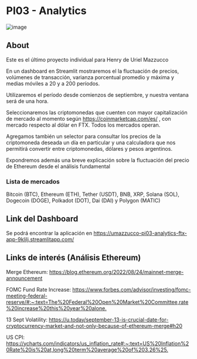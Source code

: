 # PI03 - Analytics

![image](https://help.ftx.com/hc/article_attachments/4409994973844/mceclip0.png)

## About

Este es el último proyecto individual para Henry de Uriel Mazzucco

En un dashboard en Streamlit mostraremos el la fluctuación de precios, volúmenes de transacción, varianza porcentual promedio y máxima y medias móviles a 20 y a 200 períodos.

Utilizaremos el período desde comienzos de septiembre, y nuestra ventana será de una hora.

Seleccionaremos las criptomonedas que cuenten con mayor capitalización de mercado al momento según <https://coinmarketcap.com/es/> , con mercado respecto al dólar en FTX. Todos los mercados operan.

Agregamos también un selector para consultar los precios de la criptomoneda deseada un día en particular y una calculadora que nos permitirá convertir entre criptomonedas, dólares y pesos argentinos.

Expondremos además una breve explicación sobre la fluctuación del precio de Ethereum desde el análisis fundamental

### Lista de mercados

Bitcoin (BTC), Ethereum (ETH), Tether (USDT), BNB, XRP, Solana (SOL), Dogecoin (DOGE), Polkadot (DOT), Dai (DAI) y Polygon (MATIC)

## Link del Dashboard

Se podrá encontrar la aplicación en <https://umazzucco-pi03-analytics-ftx-app-9klilj.streamlitapp.com/>

## Links de interés (Análisis Ethereum)

Merge Ethereum: <https://blog.ethereum.org/2022/08/24/mainnet-merge-announcement>

FOMC Fund Rate Increase: <https://www.forbes.com/advisor/investing/fomc-meeting-federal-reserve/#:~:text=The%20Federal%20Open%20Market%20Committee,rate%20increase%20this%20year%20alone.>

13 Sept Volatility: <https://u.today/september-13-is-crucial-date-for-cryptocurrency-market-and-not-only-because-of-ethereum-merge#h20>

US CPI: <https://ycharts.com/indicators/us_inflation_rate#:~:text=US%20Inflation%20Rate%20is%20at,long%20term%20average%20of%203.26%25.>
